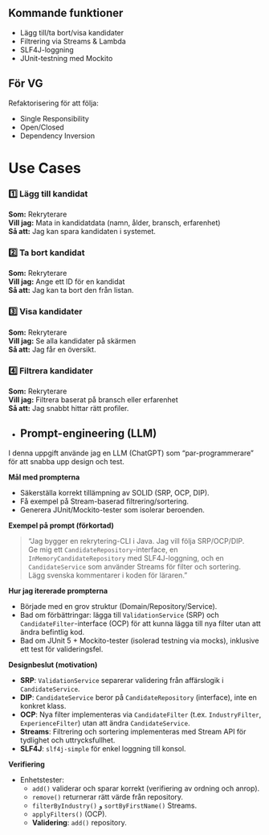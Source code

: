 
##  Kommande funktioner
- Lägg till/ta bort/visa kandidater
- Filtrering via Streams & Lambda
- SLF4J-loggning
- JUnit-testning med Mockito

##  För VG
Refaktorisering för att följa:
- Single Responsibility
- Open/Closed
- Dependency Inversion

# Use Cases

### 1️⃣ Lägg till kandidat
**Som:** Rekryterare  
**Vill jag:** Mata in kandidatdata (namn, ålder, bransch, erfarenhet)  
**Så att:** Jag kan spara kandidaten i systemet.

### 2️⃣ Ta bort kandidat
**Som:** Rekryterare  
**Vill jag:** Ange ett ID för en kandidat  
**Så att:** Jag kan ta bort den från listan.

### 3️⃣ Visa kandidater
**Som:** Rekryterare  
**Vill jag:** Se alla kandidater på skärmen  
**Så att:** Jag får en översikt.

### 4️⃣ Filtrera kandidater
**Som:** Rekryterare  
**Vill jag:** Filtrera baserat på bransch eller erfarenhet  
**Så att:** Jag snabbt hittar rätt profiler.

- ## Prompt-engineering (LLM)
I denna uppgift använde jag en LLM (ChatGPT) som “par-programmerare” för att snabba upp design och test.

**Mål med prompterna**
- Säkerställa korrekt tillämpning av SOLID (SRP, OCP, DIP).
- Få exempel på Stream-baserad filtrering/sortering.
- Generera JUnit/Mockito-tester som isolerar beroenden.

**Exempel på prompt (förkortad)**
> “Jag bygger en rekrytering-CLI i Java. Jag vill följa SRP/OCP/DIP.  
> Ge mig ett `CandidateRepository`-interface, en `InMemoryCandidateRepository` med SLF4J-loggning,
> och en `CandidateService` som använder Streams för filter och sortering.  
> Lägg svenska kommentarer i koden för läraren.”

**Hur jag itererade prompterna**
- Började med en grov struktur (Domain/Repository/Service).
- Bad om förbättringar: lägga till `ValidationService` (SRP) och `CandidateFilter`-interface (OCP) för att kunna lägga till nya filter utan att ändra befintlig kod.
- Bad om JUnit 5 + Mockito-tester (isolerad testning via mocks), inklusive ett test för valideringsfel.

**Designbeslut (motivation)**
- **SRP**: `ValidationService` separerar validering från affärslogik i `CandidateService`.
- **DIP**: `CandidateService` beror på `CandidateRepository` (interface), inte en konkret klass.
- **OCP**: Nya filter implementeras via `CandidateFilter` (t.ex. `IndustryFilter`, `ExperienceFilter`) utan att ändra `CandidateService`.
- **Streams**: Filtrering och sortering implementeras med Stream API för tydlighet och uttrycksfullhet.
- **SLF4J**: `slf4j-simple` för enkel loggning till konsol.

**Verifiering**
- Enhetstester:
    - `add()` validerar och sparar korrekt (verifiering av ordning och anrop).
    - `remove()` returnerar rätt värde från repository.
    - `filterByIndustry()` و `sortByFirstName()` Streams.
    - `applyFilters()` (OCP).
    - **Validering**: `add()` repository.

